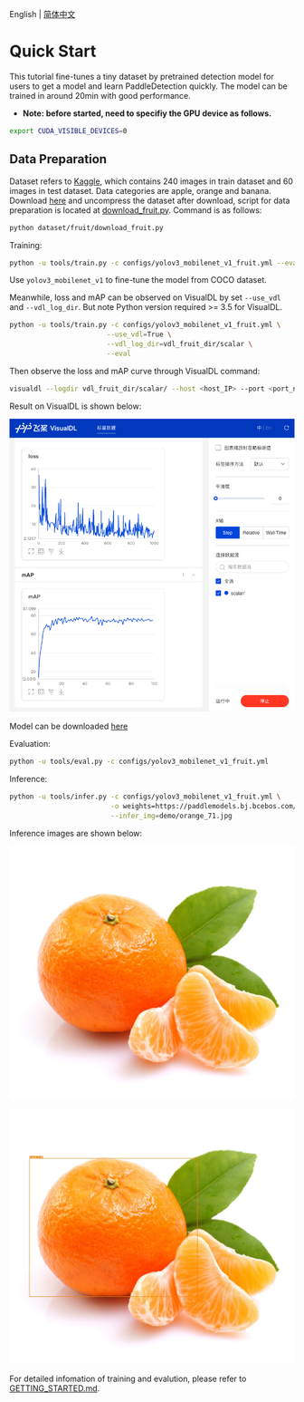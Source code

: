 English | [简体中文](QUICK_STARTED_cn.md)

# Quick Start

This tutorial fine-tunes a tiny dataset by pretrained detection model for users to get a model and learn PaddleDetection quickly. The model can be trained in around 20min with good performance.

- **Note: before started, need to specifiy the GPU device as follows.**

```bash
export CUDA_VISIBLE_DEVICES=0
```

## Data Preparation

Dataset refers to [Kaggle](https://www.kaggle.com/mbkinaci/fruit-images-for-object-detection), which contains 240 images in train dataset and 60 images in test dataset. Data categories are apple, orange and banana. Download [here](https://dataset.bj.bcebos.com/PaddleDetection_demo/fruit-detection.tar) and uncompress the dataset after download, script for data preparation is located at [download_fruit.py](../../dataset/fruit/download_fruit.py). Command is as follows:

```bash
python dataset/fruit/download_fruit.py
```

Training:

```bash
python -u tools/train.py -c configs/yolov3_mobilenet_v1_fruit.yml --eval
```

Use `yolov3_mobilenet_v1` to fine-tune the model from COCO dataset.

Meanwhile, loss and mAP can be observed on VisualDL by set `--use_vdl` and `--vdl_log_dir`. But note  Python version required >= 3.5 for VisualDL.

```bash
python -u tools/train.py -c configs/yolov3_mobilenet_v1_fruit.yml \
                        --use_vdl=True \
                        --vdl_log_dir=vdl_fruit_dir/scalar \
                        --eval
```

Then observe the loss and mAP curve through VisualDL command:

```bash
visualdl --logdir vdl_fruit_dir/scalar/ --host <host_IP> --port <port_num>
```

Result on VisualDL is shown below:

![](../images/visualdl_fruit.jpg)

Model can be downloaded [here](https://paddlemodels.bj.bcebos.com/object_detection/yolov3_mobilenet_v1_fruit.tar)

Evaluation:

```bash
python -u tools/eval.py -c configs/yolov3_mobilenet_v1_fruit.yml
```

Inference:

```bash
python -u tools/infer.py -c configs/yolov3_mobilenet_v1_fruit.yml \
                         -o weights=https://paddlemodels.bj.bcebos.com/object_detection/yolov3_mobilenet_v1_fruit.tar \
                         --infer_img=demo/orange_71.jpg
```

Inference images are shown below:

![](../../demo/orange_71.jpg)

![](../images/orange_71_detection.jpg)

For detailed infomation of training and evalution, please refer to [GETTING_STARTED.md](GETTING_STARTED.md).
